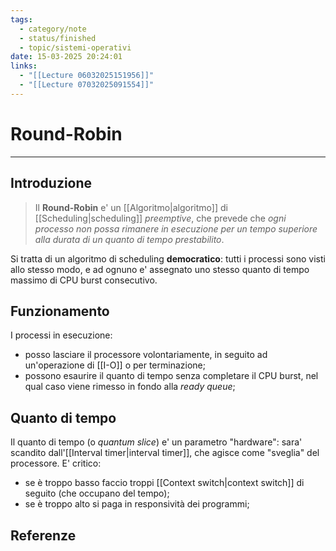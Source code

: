 ```yaml
---
tags:
  - category/note
  - status/finished
  - topic/sistemi-operativi
date: 15-03-2025 20:24:01
links:
  - "[[Lecture 06032025151956]]"
  - "[[Lecture 07032025091554]]"
---
```

# Round-Robin
---
## Introduzione
> Il **Round-Robin** e' un [[Algoritmo|algoritmo]] di [[Scheduling|scheduling]] _preemptive_, che prevede che _ogni processo non possa rimanere in esecuzione per un tempo superiore alla durata di un quanto di tempo prestabilito_.

Si tratta di un algoritmo di scheduling **democratico**: tutti i processi sono visti allo stesso modo, e ad ognuno e' assegnato uno stesso quanto di tempo massimo di CPU burst consecutivo.

## Funzionamento
I processi in esecuzione:
- posso lasciare il processore volontariamente, in seguito ad un'operazione di [[I-O]] o per terminazione;
- possono esaurire il quanto di tempo senza completare il CPU burst, nel qual caso viene rimesso in fondo alla _ready queue_;

## Quanto di tempo
Il quanto di tempo (o _quantum slice_) e' un parametro "hardware": sara' scandito dall'[[Interval timer|interval timer]], che agisce come "sveglia" del processore. E' critico:
- se è troppo basso faccio troppi [[Context switch|context switch]] di seguito (che occupano del tempo);
- se è troppo alto si paga in responsività dei programmi;

## Referenze